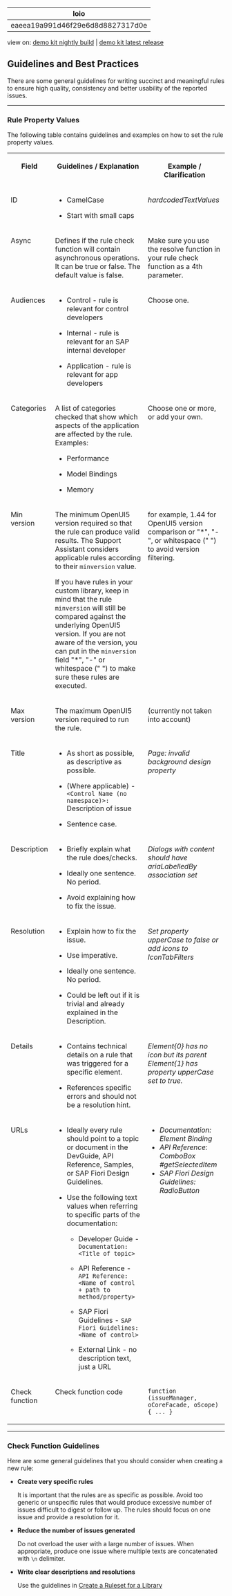 <!-- loioeaeea19a991d46f29e6d8d8827317d0e -->

| loio |
| -----|
| eaeea19a991d46f29e6d8d8827317d0e |

<div id="loio">

view on: [demo kit nightly build](https://sdk.openui5.org/nightly/#/topic/eaeea19a991d46f29e6d8d8827317d0e) | [demo kit latest release](https://sdk.openui5.org/topic/eaeea19a991d46f29e6d8d8827317d0e)</div>

## Guidelines and Best Practices

There are some general guidelines for writing succinct and meaningful rules to ensure high quality, consistency and better usability of the reported issues.

***

<a name="loioeaeea19a991d46f29e6d8d8827317d0e__section_sws_qkx_d1b"/>

### Rule Property Values

The following table contains guidelines and examples on how to set the rule property values.


<table>
<tr>
<th valign="top">

Field



</th>
<th valign="top">

Guidelines / Explanation



</th>
<th valign="top">

Example / Clarification



</th>
</tr>
<tr>
<td valign="top">

ID



</td>
<td valign="top">

-   CamelCase

-   Start with small caps




</td>
<td valign="top">

*hardcodedTextValues*



</td>
</tr>
<tr>
<td valign="top">

Async



</td>
<td valign="top">

Defines if the rule check function will contain asynchronous operations. It can be true or false. The default value is false.



</td>
<td valign="top">

Make sure you use the resolve function in your rule check function as a 4th parameter.



</td>
</tr>
<tr>
<td valign="top">

Audiences



</td>
<td valign="top">

-   Control - rule is relevant for control developers

-   Internal - rule is relevant for an SAP internal developer

-   Application - rule is relevant for app developers




</td>
<td valign="top">

Choose one.



</td>
</tr>
<tr>
<td valign="top">

Categories



</td>
<td valign="top">

A list of categories checked that show which aspects of the application are affected by the rule. Examples:

-   Performance

-   Model Bindings

-   Memory




</td>
<td valign="top">

Choose one or more, or add your own.



</td>
</tr>
<tr>
<td valign="top">

Min version



</td>
<td valign="top">

The minimum OpenUI5 version required so that the rule can produce valid results. The Support Assistant considers applicable rules according to their `minversion` value.

If you have rules in your custom library, keep in mind that the rule `minversion` will still be compared against the underlying OpenUI5 version. If you are not aware of the version, you can put in the `minversion` field "\*", "-" or whitespace \(" "\) to make sure these rules are executed.



</td>
<td valign="top">

for example, 1.44 for OpenUI5 version comparison or "\*", "-", or whitespace \(" "\) to avoid version filtering.



</td>
</tr>
<tr>
<td valign="top">

Max version



</td>
<td valign="top">

The maximum OpenUI5 version required to run the rule.



</td>
<td valign="top">

\(currently not taken into account\)



</td>
</tr>
<tr>
<td valign="top">

Title



</td>
<td valign="top">

-   As short as possible, as descriptive as possible.

-   \(Where applicable\) - `<Control Name (no namespace)>:` Description of issue

-   Sentence case.




</td>
<td valign="top">

*Page: invalid background design property*



</td>
</tr>
<tr>
<td valign="top">

Description



</td>
<td valign="top">

-   Briefly explain what the rule does/checks.

-   Ideally one sentence. No period.

-   Avoid explaining how to fix the issue.




</td>
<td valign="top">

*Dialogs with content should have ariaLabelledBy association set*



</td>
</tr>
<tr>
<td valign="top">

Resolution



</td>
<td valign="top">

-   Explain how to fix the issue.

-   Use imperative.

-   Ideally one sentence. No period.

-   Could be left out if it is trivial and already explained in the Description.




</td>
<td valign="top">

*Set property upperCase to false or add icons to IconTabFilters*



</td>
</tr>
<tr>
<td valign="top">

Details



</td>
<td valign="top">

-   Contains technical details on a rule that was triggered for a specific element.

-   References specific errors and should not be a resolution hint.




</td>
<td valign="top">

*Element\{0\} has no icon but its parent Element\{1\} has property upperCase set to true.*



</td>
</tr>
<tr>
<td valign="top">

URLs



</td>
<td valign="top">

-   Ideally every rule should point to a topic or document in the DevGuide, API Reference, Samples, or SAP Fiori Design Guidelines.

-   Use the following text values when referring to specific parts of the documentation:

    -   Developer Guide - `Documentation: <Title of topic>`

    -   API Reference - `API Reference: <Name of control + path to method/property>`

    -   SAP Fiori Guidelines - `SAP Fiori Guidelines: <Name of control>`

    -   External Link - no description text, just a URL





</td>
<td valign="top">

-   *Documentation: Element Binding*
-   *API Reference: ComboBox \#getSelectedItem*
-   *SAP Fiori Design Guidelines: RadioButton*



</td>
</tr>
<tr>
<td valign="top">

Check function



</td>
<td valign="top">

Check function code



</td>
<td valign="top">

`function (issueManager, oCoreFacade, oScope) { ... }` 



</td>
</tr>
</table>

***

<a name="loioeaeea19a991d46f29e6d8d8827317d0e__section_qpw_fn5_tz"/>

### Check Function Guidelines

Here are some general guidelines that you should consider when creating a new rule:

-   **Create very specific rules**

    It is important that the rules are as specific as possible. Avoid too generic or unspecific rules that would produce excessive number of issues difficult to digest or follow up. The rules should focus on one issue and provide a resolution for it.

-   **Reduce the number of issues generated**

    Do not overload the user with a large number of issues. When appropriate, produce one issue where multiple texts are concatenated with `\n` delimiter.

-   **Write clear descriptions and resolutions**

    Use the guidelines in [Create a Ruleset for a Library](Create_a_Ruleset_for_a_Library_b5a5135.md)


